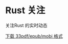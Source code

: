Rust 关注
=======

关注Rust 的实时动态

[下载 33pdf/epub/mobi 格式 ](https://www.gitbook.com/book/giant35/rust-focus/details)
